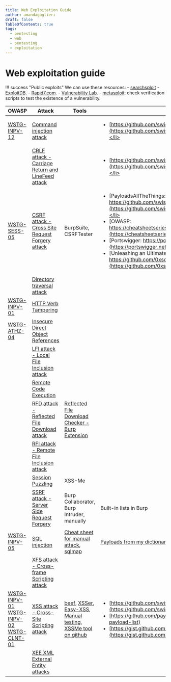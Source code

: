 ```yaml
---
title: Web Exploitation Guide
author: amandaguglieri
draft: false
TableOfContents: true
tags:
  - pentesting
  - web
  - pentesting
  - exploitation
---
```

# Web exploitation guide


!!! success "Public exploits"
	We can use these resources:
	- [searchsploit](../searchsploit.md)
	- [ExploitDB](https://www.exploit-db.com/).
	- [Rapid7.com](https://www.rapid7.com/db/).
	- [Vulnerability Lab](https://www.vulnerability-lab.com/).
	- [metasploit](../metasploit.md): check verification scripts to test the existence of a vulnerability. 


| OWASP                                                                                                                                | Attack                                                                                    | Tools                                                                                                                                                                                                                            | Payloads                                                                                                                                                                                                                                                                                                                                                                                                                                                                                                                                                                                                                                                                                                                                                                             |
| ------------------------------------------------------------------------------------------------------------------------------------ | ----------------------------------------------------------------------------------------- | -------------------------------------------------------------------------------------------------------------------------------------------------------------------------------------------------------------------------------- | ------------------------------------------------------------------------------------------------------------------------------------------------------------------------------------------------------------------------------------------------------------------------------------------------------------------------------------------------------------------------------------------------------------------------------------------------------------------------------------------------------------------------------------------------------------------------------------------------------------------------------------------------------------------------------------------------------------------------------------------------------------------------------------ |
| [WSTG-INPV-12](../OWASP/WSTG-INPV-12.md)                                                                                             | [Command injection attack](../OWASP/WSTG-INPV-12.md)                                      |                                                                                                                                                                                                                                  | <ul><li>[https://github.com/swisskyrepo/PayloadsAllTheThings/tree/master/CRLF%20Injection](https://github.com/swisskyrepo/PayloadsAllTheThings/tree/master/CRLF%20Injection).</li></u>                                                                                                                                                                                                                                                                                                                                                                                                                                                                                                                                                                                               |
|                                                                                                                                      | [CRLF attack - Carriage Return and LineFeed attack](carriage-return-and-linefeed-crlf.md) |                                                                                                                                                                                                                                  | <ul><li>[https://github.com/swisskyrepo/PayloadsAllTheThings/tree/master/CRLF%20Injection](https://github.com/swisskyrepo/PayloadsAllTheThings/tree/master/CRLF%20Injection).</li></u>                                                                                                                                                                                                                                                                                                                                                                                                                                                                                                                                                                                               |
| [WSTG-SESS-05](../OWASP/WSTG-SESS-05.md)                                                                                             | [CSRF attack - Cross Site Request Forgery attack](cross-site-request-forgery-csrf.md)     | BurpSuite, CSRFTester                                                                                                                                                                                                            | <ul><li>[PayloadsAllTheThings: https://github.com/swisskyrepo/PayloadsAllTheThings/tree/master/CSRF%20Injection](https://github.com/swisskyrepo/PayloadsAllTheThings/tree/master/CSRF%20Injection).</li><li>[OWASP: https://cheatsheetseries.owasp.org/cheatsheets/XSS_Filter_Evasion_Cheat_Sheet.html](https://cheatsheetseries.owasp.org/cheatsheets/XSS_Filter_Evasion_Cheat_Sheet.html)</li><li>[Portswigger: https://portswigger.net/web-security/cross-site-scripting/cheat-sheet](https://portswigger.net/web-security/cross-site-scripting/cheat-sheet)</li><li>[Unleashing an Ultimate XSS Polyglot: https://github.com/0xsobky/HackVault/wiki/Unleashing-an-Ultimate-XSS-Polyglot](https://github.com/0xsobky/HackVault/wiki/Unleashing-an-Ultimate-XSS-Polyglot)</li></u> |
|                                                                                                                                      | [Directory traversal attack](directory-traversal.md)                                      |                                                                                                                                                                                                                                  |                                                                                                                                                                                                                                                                                                                                                                                                                                                                                                                                                                                                                                                                                                                                                                                      |
| [WSTG-INPV-01](../OWASP/WSTG-INPV-01.md)                                                                                             | [HTTP Verb Tampering](http-verb-tampering.md)                                             |                                                                                                                                                                                                                                  |                                                                                                                                                                                                                                                                                                                                                                                                                                                                                                                                                                                                                                                                                                                                                                                      |
| [WSTG-ATHZ-04](../OWASP/WSTG-ATHZ-04.md)                                                                                             | [Insecure Direct Object References](broken-access-control.md#idors)                       |                                                                                                                                                                                                                                  |                                                                                                                                                                                                                                                                                                                                                                                                                                                                                                                                                                                                                                                                                                                                                                                      |
|                                                                                                                                      | [LFI attack - Local File Inclusion attack](local-file-inclusion-lfi.md)                   |                                                                                                                                                                                                                                  |                                                                                                                                                                                                                                                                                                                                                                                                                                                                                                                                                                                                                                                                                                                                                                                      |
|                                                                                                                                      | [Remote Code Execution](remote-code-execution-rce.md)                                     |                                                                                                                                                                                                                                  |                                                                                                                                                                                                                                                                                                                                                                                                                                                                                                                                                                                                                                                                                                                                                                                      |
|                                                                                                                                      | [RFD attack - Reflected File Download attack](reflected-file-download-rfd.md)             | [Reflected File Download Checker - Burp Extension](https://portswigger.net/bappstore/34cd4392e7e04999b9ca0cc91f58886c)                                                                                                           |                                                                                                                                                                                                                                                                                                                                                                                                                                                                                                                                                                                                                                                                                                                                                                                      |
|                                                                                                                                      | [RFI attack - Remote File Inclusion attack](remote-file-inclusion-rfi.md)                 |                                                                                                                                                                                                                                  |                                                                                                                                                                                                                                                                                                                                                                                                                                                                                                                                                                                                                                                                                                                                                                                      |
|                                                                                                                                      | [Session Puzzling](session-puzzling-or-session-variable-overloading.md)                   | XSS-Me                                                                                                                                                                                                                           |                                                                                                                                                                                                                                                                                                                                                                                                                                                                                                                                                                                                                                                                                                                                                                                      |
|                                                                                                                                      | [SSRF attack - Server Side Request Forgery](server-side-request-forgery-ssrf.md)          | Burp Collaborator, Burp Intruder, manually                                                                                                                                                                                       | Built-in lists in Burp                                                                                                                                                                                                                                                                                                                                                                                                                                                                                                                                                                                                                                                                                                                                                               |
| [WSTG-INPV-05](../OWASP/WSTG-INPV-05.md)                                                                                             | [SQL injection](sql-injection.md)                                                         | [Cheat sheet for manual attack](../sqli-manual-attack.md), [sqlmap](../sqlmap.md)                                                                                                                                                | [Payloads from my dictionary repo](https://github.com/amandaguglieri/dictionaries/tree/main/SQL)                                                                                                                                                                                                                                                                                                                                                                                                                                                                                                                                                                                                                                                                                     |
|                                                                                                                                      | [XFS attack - Cross-frame Scripting attack](cross-frame-scripting-xfs.md)                 |                                                                                                                                                                                                                                  |                                                                                                                                                                                                                                                                                                                                                                                                                                                                                                                                                                                                                                                                                                                                                                                      |
| [WSTG-INPV-01](../OWASP/WSTG-INPV-01.md) <br/>[WSTG-INPV-02](../OWASP/WSTG-INPV-02.md) <br/>[WSTG-CLNT-01](../OWASP/WSTG-CLNT-01.md) | [XSS attack - Cross-Site Scripting attack](cross-site-scripting-xss.md)                   | [beef](../beef.md),  [XSSer](../xsser.md), [Easy-XSS](https://addons.mozilla.org/en-US/firefox/addon/easy-xss/), [Manual testing](cross-site-scripting-xss.md), [XSSMe tool on github](https://github.com/SecurityCompass/XSSMe) | <ul><li>[https://github.com/swisskyrepo/PayloadsAllTheThings/tree/master/XSS%20Injection](https://github.com/swisskyrepo/PayloadsAllTheThings/tree/master/XSS%20Injection)</li> <li>[https://github.com/payloadbox/xss-payload-list](https://github.com/payloadbox/xss-payload-list)</li> <li>[https://gist.github.com/michenriksen/d729cd67736d750b3551876bbedbe626](https://gist.github.com/michenriksen/d729cd67736d750b3551876bbedbe626)</li>  </ul>                                                                                                                                                                                                                                                                                                                             |
|                                                                                                                                      | [XEE XML External Entity attacks](xml-external-entity-xee.md)                             |                                                                                                                                                                                                                                  |                                                                                                                                                                                                                                                                                                                                                                                                                                                                                                                                                                                                                                                                                                                                                                                      |


